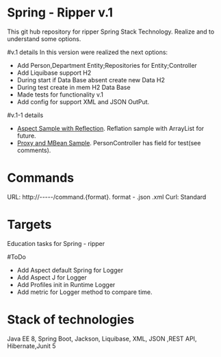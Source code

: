 # Spring - Ripper v.1
This git hub repository for ripper Spring Stack Technology.
Realize and to understand some options.

#v.1 details
In this version were realized the next options:
* Add Person,Department Entity;Repositories for Entity;Controller
* Add Liquibase  support H2
* During start if Data Base absent create new Data H2
* During test create in mem H2 Data Base
* Made tests for functionality v.1
* Add config for support XML and JSON OutPut.

#v.1-1 details

* [Aspect Sample with Reflection](https://github.com/Rustymattok/spring-ripper/blob/master/src/main/java/ru/makarov/springripper/logger/LoggerAspect.java). Reflation sample with ArrayList for future.
* [Proxy and MBean Sample](https://github.com/Rustymattok/spring-ripper/tree/master/src/main/java/ru/makarov/springripper/profilirovanie). PersonController has field for test(see comments).

# Commands
URL:
http://-----/command.{format}. format - .json .xml
Curl:
Standard 

# Targets
Education tasks for Spring - ripper

#ToDo
  * Add Aspect default Spring for Logger
  * Add Aspect J for Logger
  * Add Profiles init in Runtime Logger
  * Add metric for Logger method to compare time.

# Stack of technologies
Java EE 8, Spring  Boot, Jackson, Liquibase, XML, JSON ,REST API, Hibernate,Junit 5
